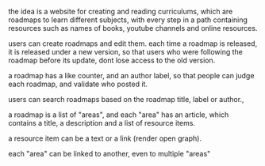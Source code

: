 the idea is a website for creating and reading curriculums, which are roadmaps to learn different subjects, with every step in a path containing resources such as names of books, youtube channels and online resources.

users can create roadmaps and edit them. each time a roadmap is released, it is released under a new version, so that users who were following the roadmap before its update, dont lose access to the old version.

a roadmap has a like counter, and an author label, so that people can judge each roadmap, and validate who posted it.

users can search roadmaps based on the roadmap title, label or author.,

a roadmap is a list of "areas", and each "area" has an article, which contains a title, a description and a list of resource items.

a resource item can be a text or a link (render open graph).

each "area" can be linked to another, even to multiple "areas"

